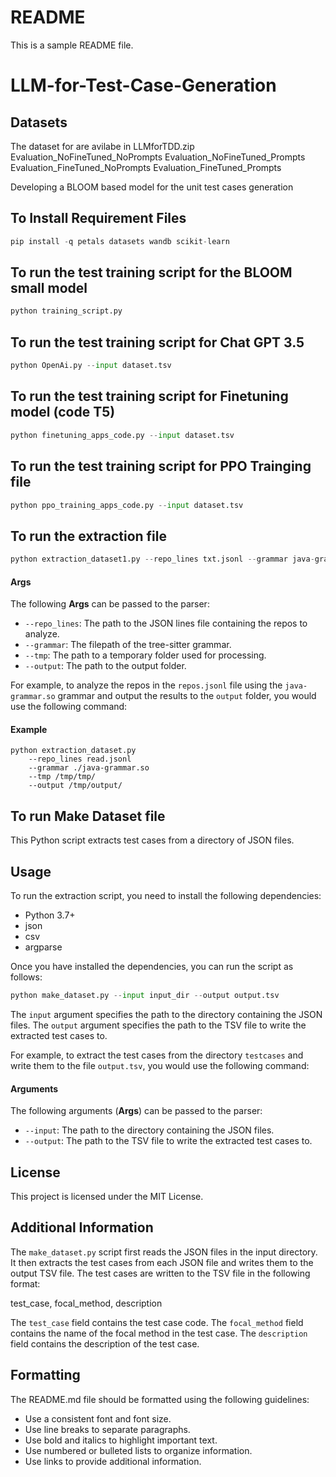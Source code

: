 # README

This is a sample README file.

# LLM-for-Test-Case-Generation

## Datasets

The dataset for are avilabe in LLMforTDD.zip
Evaluation_NoFineTuned_NoPrompts
Evaluation_NoFineTuned_Prompts
Evaluation_FineTuned_NoPrompts
Evaluation_FineTuned_Prompts

Developing a BLOOM based model for the unit test cases generation

## To Install Requirement Files

```python
pip install -q petals datasets wandb scikit-learn
```

## To run the test training script for the BLOOM small model
```python
python training_script.py
```

## To run the test training script for Chat GPT 3.5 

```python
python OpenAi.py --input dataset.tsv
```

## To run the test training script for Finetuning model (code T5)

```python
python finetuning_apps_code.py --input dataset.tsv
```

## To run the test training script for PPO Trainging file

```python
python ppo_training_apps_code.py --input dataset.tsv
```


## To run the extraction file

```python
python extraction_dataset1.py --repo_lines txt.jsonl --grammar java-grammar.so --tmp /tmp/tmp --output /tmp/output1/

```

#### Args

The following **Args** can be passed to the parser:

* `--repo_lines`: The path to the JSON lines file containing the repos to analyze.
* `--grammar`: The filepath of the tree-sitter grammar.
* `--tmp`: The path to a temporary folder used for processing.
* `--output`: The path to the output folder.

For example, to analyze the repos in the `repos.jsonl` file using the `java-grammar.so` grammar and output the results to the `output` folder, you would use the following command:

#### Example

```
python extraction_dataset.py
    --repo_lines read.jsonl
    --grammar ./java-grammar.so
    --tmp /tmp/tmp/
    --output /tmp/output/
```

## To run Make Dataset file

This Python script extracts test cases from a directory of JSON files.

## Usage

To run the extraction script, you need to install the following dependencies:

* Python 3.7+
* json
* csv
* argparse

Once you have installed the dependencies, you can run the script as follows:


```python
python make_dataset.py --input input_dir --output output.tsv
```




The `input` argument specifies the path to the directory containing the JSON files. The `output` argument specifies the path to the TSV file to write the extracted test cases to.

For example, to extract the test cases from the directory `testcases` and write them to the file `output.tsv`, you would use the following command:


#### Arguments

The following arguments (**Args**) can be passed to the parser:

* `--input`: The path to the directory containing the JSON files.
* `--output`: The path to the TSV file to write the extracted test cases to.

## License

This project is licensed under the MIT License.


## Additional Information

The `make_dataset.py` script first reads the JSON files in the input directory. It then extracts the test cases from each JSON file and writes them to the output TSV file. The test cases are written to the TSV file in the following format:



test_case, focal_method, description



The `test_case` field contains the test case code. The `focal_method` field contains the name of the focal method in the test case. The `description` field contains the description of the test case.

## Formatting

The README.md file should be formatted using the following guidelines:

* Use a consistent font and font size.
* Use line breaks to separate paragraphs.
* Use bold and italics to highlight important text.
* Use numbered or bulleted lists to organize information.
* Use links to provide additional information.
